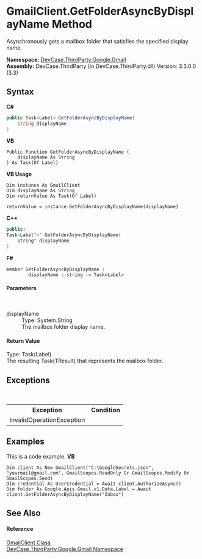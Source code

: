 # GmailClient.GetFolderAsyncByDisplayName Method 
 

Asynchronously gets a mailbox folder that satisfies the specified display name.

**Namespace:**&nbsp;<a href="N_DevCase_ThirdParty_Google_Gmail">DevCase.ThirdParty.Google.Gmail</a><br />**Assembly:**&nbsp;DevCase.ThirdParty (in DevCase.ThirdParty.dll) Version: 3.3.0.0 (3.3)

## Syntax

**C#**<br />
``` C#
public Task<Label> GetFolderAsyncByDisplayName(
	string displayName
)
```

**VB**<br />
``` VB
Public Function GetFolderAsyncByDisplayName ( 
	displayName As String
) As Task(Of Label)
```

**VB Usage**<br />
``` VB Usage
Dim instance As GmailClient
Dim displayName As String
Dim returnValue As Task(Of Label)

returnValue = instance.GetFolderAsyncByDisplayName(displayName)
```

**C++**<br />
``` C++
public:
Task<Label^>^ GetFolderAsyncByDisplayName(
	String^ displayName
)
```

**F#**<br />
``` F#
member GetFolderAsyncByDisplayName : 
        displayName : string -> Task<Label> 

```


#### Parameters
&nbsp;<dl><dt>displayName</dt><dd>Type: System.String<br />The mailbox folder display name.</dd></dl>

#### Return Value
Type: Task(Label)<br />The resulting Task(TResult) that represents the mailbox folder.

## Exceptions
&nbsp;<table><tr><th>Exception</th><th>Condition</th></tr><tr><td>InvalidOperationException</td><td /></tr></table>

## Examples
This is a code example. 
**VB**<br />
``` VB
Dim client As New GmailClient("C:\GoogleSecrets.json", "yourmail@gmail.com", GmailScopes.ReadOnly Or GmailScopes.Modify Or GmailScopes.Send)
Dim credential As UserCredential = Await client.AuthorizeAsync()
Dim folder As Google.Apis.Gmail.v1.Data.Label = Await client.GetFolderAsyncByDisplayName("Inbox")
```


## See Also


#### Reference
<a href="T_DevCase_ThirdParty_Google_Gmail_GmailClient">GmailClient Class</a><br /><a href="N_DevCase_ThirdParty_Google_Gmail">DevCase.ThirdParty.Google.Gmail Namespace</a><br />